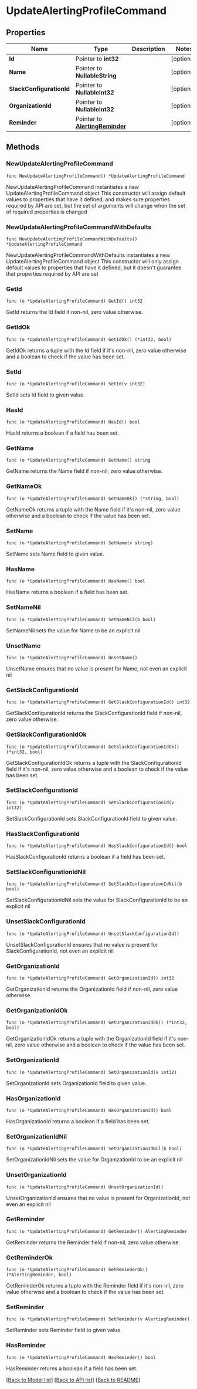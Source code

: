 # UpdateAlertingProfileCommand

## Properties

Name | Type | Description | Notes
------------ | ------------- | ------------- | -------------
**Id** | Pointer to **int32** |  | [optional] 
**Name** | Pointer to **NullableString** |  | [optional] 
**SlackConfigurationId** | Pointer to **NullableInt32** |  | [optional] 
**OrganizationId** | Pointer to **NullableInt32** |  | [optional] 
**Reminder** | Pointer to [**AlertingReminder**](AlertingReminder.md) |  | [optional] 

## Methods

### NewUpdateAlertingProfileCommand

`func NewUpdateAlertingProfileCommand() *UpdateAlertingProfileCommand`

NewUpdateAlertingProfileCommand instantiates a new UpdateAlertingProfileCommand object
This constructor will assign default values to properties that have it defined,
and makes sure properties required by API are set, but the set of arguments
will change when the set of required properties is changed

### NewUpdateAlertingProfileCommandWithDefaults

`func NewUpdateAlertingProfileCommandWithDefaults() *UpdateAlertingProfileCommand`

NewUpdateAlertingProfileCommandWithDefaults instantiates a new UpdateAlertingProfileCommand object
This constructor will only assign default values to properties that have it defined,
but it doesn't guarantee that properties required by API are set

### GetId

`func (o *UpdateAlertingProfileCommand) GetId() int32`

GetId returns the Id field if non-nil, zero value otherwise.

### GetIdOk

`func (o *UpdateAlertingProfileCommand) GetIdOk() (*int32, bool)`

GetIdOk returns a tuple with the Id field if it's non-nil, zero value otherwise
and a boolean to check if the value has been set.

### SetId

`func (o *UpdateAlertingProfileCommand) SetId(v int32)`

SetId sets Id field to given value.

### HasId

`func (o *UpdateAlertingProfileCommand) HasId() bool`

HasId returns a boolean if a field has been set.

### GetName

`func (o *UpdateAlertingProfileCommand) GetName() string`

GetName returns the Name field if non-nil, zero value otherwise.

### GetNameOk

`func (o *UpdateAlertingProfileCommand) GetNameOk() (*string, bool)`

GetNameOk returns a tuple with the Name field if it's non-nil, zero value otherwise
and a boolean to check if the value has been set.

### SetName

`func (o *UpdateAlertingProfileCommand) SetName(v string)`

SetName sets Name field to given value.

### HasName

`func (o *UpdateAlertingProfileCommand) HasName() bool`

HasName returns a boolean if a field has been set.

### SetNameNil

`func (o *UpdateAlertingProfileCommand) SetNameNil(b bool)`

 SetNameNil sets the value for Name to be an explicit nil

### UnsetName
`func (o *UpdateAlertingProfileCommand) UnsetName()`

UnsetName ensures that no value is present for Name, not even an explicit nil
### GetSlackConfigurationId

`func (o *UpdateAlertingProfileCommand) GetSlackConfigurationId() int32`

GetSlackConfigurationId returns the SlackConfigurationId field if non-nil, zero value otherwise.

### GetSlackConfigurationIdOk

`func (o *UpdateAlertingProfileCommand) GetSlackConfigurationIdOk() (*int32, bool)`

GetSlackConfigurationIdOk returns a tuple with the SlackConfigurationId field if it's non-nil, zero value otherwise
and a boolean to check if the value has been set.

### SetSlackConfigurationId

`func (o *UpdateAlertingProfileCommand) SetSlackConfigurationId(v int32)`

SetSlackConfigurationId sets SlackConfigurationId field to given value.

### HasSlackConfigurationId

`func (o *UpdateAlertingProfileCommand) HasSlackConfigurationId() bool`

HasSlackConfigurationId returns a boolean if a field has been set.

### SetSlackConfigurationIdNil

`func (o *UpdateAlertingProfileCommand) SetSlackConfigurationIdNil(b bool)`

 SetSlackConfigurationIdNil sets the value for SlackConfigurationId to be an explicit nil

### UnsetSlackConfigurationId
`func (o *UpdateAlertingProfileCommand) UnsetSlackConfigurationId()`

UnsetSlackConfigurationId ensures that no value is present for SlackConfigurationId, not even an explicit nil
### GetOrganizationId

`func (o *UpdateAlertingProfileCommand) GetOrganizationId() int32`

GetOrganizationId returns the OrganizationId field if non-nil, zero value otherwise.

### GetOrganizationIdOk

`func (o *UpdateAlertingProfileCommand) GetOrganizationIdOk() (*int32, bool)`

GetOrganizationIdOk returns a tuple with the OrganizationId field if it's non-nil, zero value otherwise
and a boolean to check if the value has been set.

### SetOrganizationId

`func (o *UpdateAlertingProfileCommand) SetOrganizationId(v int32)`

SetOrganizationId sets OrganizationId field to given value.

### HasOrganizationId

`func (o *UpdateAlertingProfileCommand) HasOrganizationId() bool`

HasOrganizationId returns a boolean if a field has been set.

### SetOrganizationIdNil

`func (o *UpdateAlertingProfileCommand) SetOrganizationIdNil(b bool)`

 SetOrganizationIdNil sets the value for OrganizationId to be an explicit nil

### UnsetOrganizationId
`func (o *UpdateAlertingProfileCommand) UnsetOrganizationId()`

UnsetOrganizationId ensures that no value is present for OrganizationId, not even an explicit nil
### GetReminder

`func (o *UpdateAlertingProfileCommand) GetReminder() AlertingReminder`

GetReminder returns the Reminder field if non-nil, zero value otherwise.

### GetReminderOk

`func (o *UpdateAlertingProfileCommand) GetReminderOk() (*AlertingReminder, bool)`

GetReminderOk returns a tuple with the Reminder field if it's non-nil, zero value otherwise
and a boolean to check if the value has been set.

### SetReminder

`func (o *UpdateAlertingProfileCommand) SetReminder(v AlertingReminder)`

SetReminder sets Reminder field to given value.

### HasReminder

`func (o *UpdateAlertingProfileCommand) HasReminder() bool`

HasReminder returns a boolean if a field has been set.


[[Back to Model list]](../README.md#documentation-for-models) [[Back to API list]](../README.md#documentation-for-api-endpoints) [[Back to README]](../README.md)


